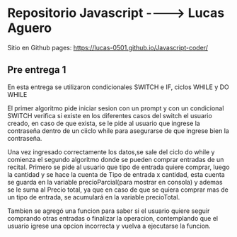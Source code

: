 # Repositorio Javascript ----> Lucas Aguero
Sitio en Github pages: https://lucas-0501.github.io/Javascript-coder/

## Pre entrega 1
En esta entrega se utilizaron condicionales SWITCH e IF, ciclos WHILE y DO WHILE

El primer algoritmo pide iniciar sesion con un prompt y con un condicional SWITCH verifica si existe en los diferentes casos del switch el usuario creado, en caso de que exista, se le pide al usuario que ingrese la contraseña dentro de un ciiclo while para asegurarse de que ingrese bien la contraseña.

Una vez ingresado correctamente los datos,se sale del ciclo do while y comienza el segundo algoritmo donde se pueden comprar entradas de un recital. Primero se pide al usuario que tipo de entrada quiere comprar, luego la cantidad y se hace la cuenta de 
Tipo de entrada x cantidad, esta cuenta se guarda en la variable precioParcial(para mostrar en consola) y ademas se le suma al Precio total, ya que en caso de que se quiera comprar mas de un tipo de entrada, se acumulará en la variable precioTotal.

Tambien se agregó una funcion para saber si el usuario quiere seguir comprando otras entradas o finalizar la operacion, contemplando que el usuario igrese una opcion incorrecta y vuelva a ejecutarse la funcion.
